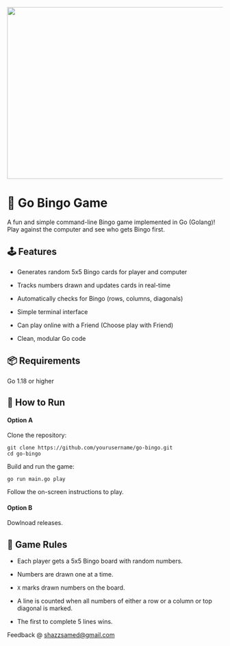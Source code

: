 <img src="https://github.com/user-attachments/assets/65e77308-1378-45c2-b19d-4ecda66d0523" width="1000" height="400">

# 🎱 Go Bingo Game

A fun and simple command-line Bingo game implemented in Go (Golang)! Play against the computer and see who gets Bingo first.

## 🕹️ Features

* Generates random 5x5 Bingo cards for player and computer

* Tracks numbers drawn and updates cards in real-time

* Automatically checks for Bingo (rows, columns, diagonals)

* Simple terminal interface

* Can play online with a Friend (Choose play with Friend)

* Clean, modular Go code


## 📦 Requirements
Go 1.18 or higher

## 🚀 How to Run

#### **Option A**

Clone the repository:

```
git clone https://github.com/yourusername/go-bingo.git
cd go-bingo
```

Build and run the game:

``` go run main.go play ```

Follow the on-screen instructions to play.

#### **Option B**

Dowlnoad releases.

## 🧠 Game Rules
* Each player gets a 5x5 Bingo board with random numbers.

* Numbers are drawn one at a time.

* ``X`` marks drawn numbers on the board.

* A line is counted when all numbers of either a row or a column or top diagonal is marked.

* The first to complete 5 lines wins.

Feedback @ shazzsamed@gmail.com
